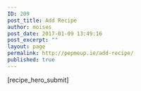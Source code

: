 ```yaml
---
ID: 209
post_title: Add Recipe
author: moises
post_date: 2017-01-09 13:49:16
post_excerpt: ""
layout: page
permalink: http://pepmeup.ie/add-recipe/
published: true
---
```

[recipe_hero_submit]